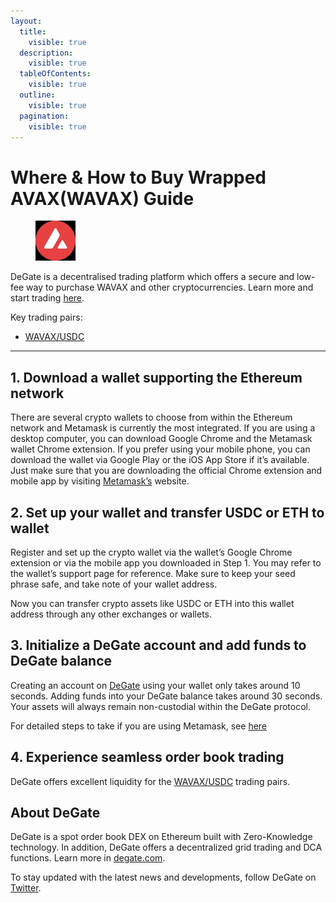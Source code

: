 ```yaml
---
layout:
  title:
    visible: true
  description:
    visible: true
  tableOfContents:
    visible: true
  outline:
    visible: true
  pagination:
    visible: true
---
```


# Where & How to Buy Wrapped AVAX(WAVAX) Guide

<figure><img src="../.gitbook/assets/wavax_0x85f138bfee4ef8e540890cfb48f620571d67eda31714705396143.jpg" alt="WAVAX" width="64"><figcaption></figcaption></figure>

DeGate is a decentralised trading platform which offers a secure and low-fee way to purchase WAVAX and other cryptocurrencies. Learn more and start trading [here](https://app.degate.com/trade/USDC/0x85f138bfee4ef8e540890cfb48f620571d67eda3?utm_source=howtobuy).&#x20;

Key trading pairs:

* [WAVAX/USDC](https://app.degate.com/trade/USDC/0x85f138bfee4ef8e540890cfb48f620571d67eda3?utm_source=howtobuy)

***

## 1. Download a wallet supporting the Ethereum network

There are several crypto wallets to choose from within the Ethereum network and Metamask is currently the most integrated. If you are using a desktop computer, you can download Google Chrome and the Metamask wallet Chrome extension. If you prefer using your mobile phone, you can download the wallet via Google Play or the iOS App Store if it’s available. Just make sure that you are downloading the official Chrome extension and mobile app by visiting [Metamask’s](https://metamask.io/) website.

## 2. Set up your wallet and transfer USDC or ETH to wallet

Register and set up the crypto wallet via the wallet’s Google Chrome extension or via the mobile app you downloaded in Step 1. You may refer to the wallet’s support page for reference. Make sure to keep your seed phrase safe, and take note of your wallet address.&#x20;

Now you can transfer crypto assets like USDC or ETH into this wallet address through any other exchanges or wallets.

## 3. Initialize a DeGate account and add funds to DeGate balance

Creating an account on [DeGate](https://app.degate.com/?utm_source=WAVAX_howtobuy) using your wallet only takes around 10 seconds. Adding funds into your DeGate balance takes around 30 seconds. Your assets will always remain non-custodial within the DeGate protocol.

For detailed steps to take if you are using Metamask, see [here](https://docs.degate.com/v/product_en/main-features/wallet-connectivity/metamask)

## 4. Experience seamless order book trading

DeGate offers excellent liquidity for the [WAVAX/USDC](https://app.degate.com/trade/USDC/0x85f138bfee4ef8e540890cfb48f620571d67eda3?utm_source=howtobuy) trading pairs.&#x20;

## About DeGate

DeGate is a spot order book DEX on Ethereum built with Zero-Knowledge technology. In addition, DeGate offers a decentralized grid trading and DCA functions.  Learn more in [degate.com](https://degate.com/?utm_source=WAVAX_howtobuy).

To stay updated with the latest news and developments, follow DeGate on [Twitter](https://twitter.com/degatedex).

